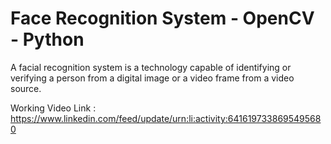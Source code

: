# Face Recognition System - OpenCV - Python

A facial recognition system is a technology capable of identifying or verifying a person from a digital image or a video frame from a video source.

Working Video Link : https://www.linkedin.com/feed/update/urn:li:activity:6416197338695495680




